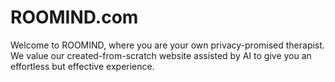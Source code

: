 # ROOMIND.com
Welcome to ROOMIND, where you are your own privacy-promised therapist. We value our created-from-scratch website assisted by AI to give you an effortless but effective experience. 
